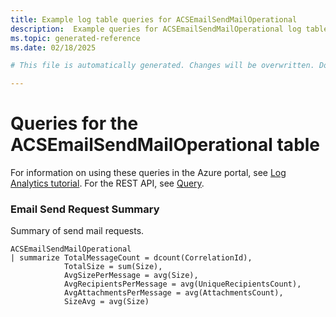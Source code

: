 ```yaml
---
title: Example log table queries for ACSEmailSendMailOperational
description:  Example queries for ACSEmailSendMailOperational log table
ms.topic: generated-reference
ms.date: 02/18/2025

# This file is automatically generated. Changes will be overwritten. Do not change this file directly. 

---
```


# Queries for the ACSEmailSendMailOperational table

For information on using these queries in the Azure portal, see [Log Analytics tutorial](/azure/azure-monitor/logs/log-analytics-tutorial). For the REST API, see [Query](/rest/api/loganalytics/query).


### Email Send Request Summary  


Summary of send mail requests.  

```query
ACSEmailSendMailOperational
| summarize TotalMessageCount = dcount(CorrelationId),
            TotalSize = sum(Size),
            AvgSizePerMessage = avg(Size),
            AvgRecipientsPerMessage = avg(UniqueRecipientsCount),
            AvgAttachmentsPerMessage = avg(AttachmentsCount),
            SizeAvg = avg(Size) 
```

